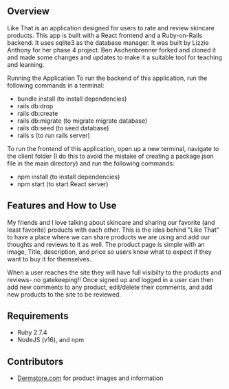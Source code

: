 ## Overview
Like That is an application designed for users to rate and review skincare products. This app is built with a React frontend and a Ruby-on-Rails backend. It uses sqlite3 as the database manager. 
It was built by Lizzie Anthony for her phase 4 project. Ben Aschenbrenner forked and cloned it and made some changes and updates to make it a suitable tool for teaching and learning. 

Running the Application
To run the backend of this application, run the following commands in a terminal: 
- bundle install (to install dependencies) 
- rails db:drop
- rails db:create
- rails db:migrate (to migrate migrate database)
- rails db:seed (to seed database) 
- rails s (to run rails server)

To run the frontend of this application, open up a new terminal, navigate to the client folder (I do this to avoid the mistake of creating a package.json file in the main directory) and run the following commands: 
- npm install (to install dependencies) 
- npm start (to start React server)

## Features and How to Use

My friends and I love talking about skincare and sharing our favorite (and least favorite) products with each other. This is the idea behind "Like That" to have a place where we can share products we are using and add our thoughts and reviews to it as well. The product page is simple with an image, Title, description, and price so users know what to expect if they want to buy it for themselves. 

When a user reaches the site they will have full visibilty to the products and reviews- no gatekeeping!! Once signed up and logged in a user can then add new comments to any product, edit/delete their comments, and add new products to the site to be reviewed. 

## Requirements

- Ruby 2.7.4
- NodeJS (v16), and npm

## Contributors

- [Dermstore.com](https://www.dermstore.com/skin-care.list?gclid=Cj0KCQiAgribBhDkARIsAASA5bs1MIJRyeZXPQYksr3WezxXav_bUcFiQFfRwFMqmtehECXUvFNhXuoaAga_EALw_wcB&gclsrc=aw.ds) for product images and information  



